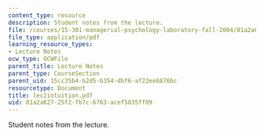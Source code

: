 ```yaml
---
content_type: resource
description: Student notes from the lecture.
file: /courses/15-301-managerial-psychology-laboratory-fall-2004/01a2a62725f2fb7c6763acef5835ff09_lec2intuition.pdf
file_type: application/pdf
learning_resource_types:
- Lecture Notes
ocw_type: OCWFile
parent_title: Lecture Notes
parent_type: CourseSection
parent_uid: 15cc35b4-b2d5-b354-dbf6-af22ee6876bc
resourcetype: Document
title: lec2intuition.pdf
uid: 01a2a627-25f2-fb7c-6763-acef5835ff09
---
```

Student notes from the lecture.

